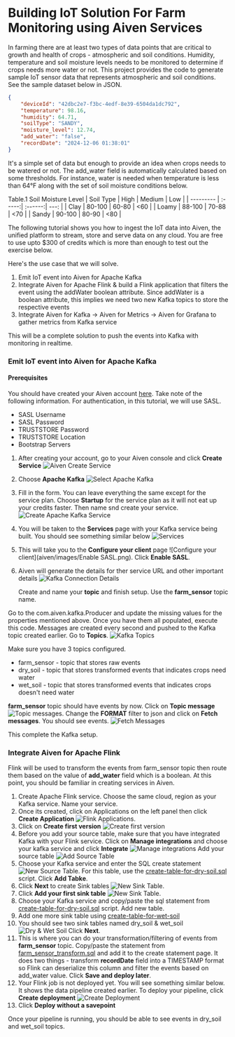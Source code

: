 # Building IoT Solution For Farm Monitoring using Aiven Services

In farming there are at least two types of data points that are critical to growth and health of crops - atmospheric and soil conditions. 
Humidity, temperature and soil moisture levels needs to be monitored to determine if crops needs more water or not. This project provides 
the code to generate sample IoT sensor data that represents atmospheric and soil conditions. See the sample dataset below in JSON.

```json
{
    "deviceId": "42dbc2e7-f3bc-4edf-8e39-6504da1dc792",
    "temperature": 98.16,
    "humidity": 64.71,
    "soilType": "SANDY",
    "moisture_level": 12.74,
    "add_water": "false",
    "recordDate": "2024-12-06 01:38:01"
}
```
It's a simple set of data but enough to provide an idea when crops needs to be watered or not. The add_water field is automatically calculated
based on some thresholds. For instance, water is needed when temperature is less than 64°F along with the set of soil moisture conditions below.

Table.1 Soil Moisture Level
| Soil Type  |  High  | Medium  | Low  |
| ---------  | :-----:| :------:| ---: |
| Clay       | 80-100 | 60-80   | <60  |
| Loamy      | 88-100 | 70-88   | <70  |
| Sandy      | 90-100 | 80-90   | <80  |  

The following tutorial shows you how to ingest the IoT data into Aiven, the unified platform to stream, store and serve data on any cloud.
You are free to use upto $300 of credits which is more than enough to test out the exercise below. 

Here's the use case that we will solve. 

1. Emit IoT event into Aiven for Apache Kafka
2. Integrate Aiven for Apache Flink & build a Flink application that filters the event using the addWater boolean attribute. Since addWater is a boolean attribute, this implies we need two new Kafka topics to store the respective events
3. Integrate Aiven for Kafka -> Aiven for Metrics -> Aiven for Grafana to gather metrics from Kafka service

This will be a complete solution to push the events into Kafka with monitoring in realtime. 

### Emit IoT event into Aiven for Apache Kafka
#### Prerequisites
You should have created your Aiven account [here](https://console.aiven.io/signup). Take note of the following information. For authentication, in this tutorial, we will use SASL.
* SASL Username
* SASL Password
* TRUSTSTORE Password
* TRUSTSTORE Location
* Bootstrap Servers

1. After creating your account, go to your Aiven console and click **Create Service** ![Aiven Create Service](aiven/images/Create_Service.png)
2. Choose **Apache Kafka** ![Select Apache Kafka](aiven/images/Select_Apache_Kafka.png)
3. Fill in the form. You can leave everything the same except for the service plan. Choose **Startup** for the service plan as it will not eat up your credits faster. Then name snd create your service. ![Create Apache Kafka Service](aiven/images/Create_Apache_Kafka_Service.png)
4. You will be taken to the **Services** page with your Kafka service being built. You should see something similar below ![Services](aiven/images/Services.png)
5. This will take you to the **Configure your client** page ![Configure your client](aiven/images/Enable SASL.png). Click **Enable SASL**.
6. Aiven will generate the details for ther service URL and other important details ![Kafka Connection Details](aiven/images/Kafka_Client_Connection_Details.png)

   Create and name your **topic** and finish setup. Use the **farm_sensor** topic name.

Go to the com.aiven.kafka.Producer and update the missing values for the properties mentioned above. Once you have them all populated, execute this code. 
Messages are created every second and pushed to the Kafka topic created earlier. Go to **Topics**.  ![Kafka Topics](aiven/images/Topics.png)

Make sure you have 3 topics configured.
* farm_sensor - topic that stores raw events
* dry_soil - topic that stores transformed events that indicates crops need water
* wet_soil - topic that stores transformed events that indicates crops doesn't need water

**farm_sensor** topic should have events by now. Click on **Topic message** ![Topic messages](aiven/images/Topic_Messages.png). 
Change the **FORMAT** filter to json and click on **Fetch messages**. You should see events. ![Fetch Messages](aiven/images/Fetch_Messages.png)

This complete the Kafka setup.

### Integrate Aiven for Apache Flink
Flink will be used to transform the events from farm_sensor topic then route them based on the value of **add_water** field which is a boolean. At this point, you should be familiar in creating services in Aiven. 
1. Create Apache Flink service. Choose the same cloud, region as your Kafka service. Name your service.
2. Once its created, click on Applications on the left panel then click **Create Application** ![Flink Applications](aiven/images/Flink_Create_Application.png). 
3. Click on **Create first version** ![Create first version](aiven/images/Application_Create_First_Version.png)
4. Before you add your source table, make sure that you have integrated Kafka with your Flink service. Click on **Manage integrations** and choose your kafka service and click **Integrate** ![Manage integrations](aiven/images/Flink_Kafka_Service_Integration.png) Add your source table ![Add Source Table](aiven/images/Applications_Add_First_Source_Table.png)
5. Choose your Kafka service and enter the SQL create statement ![New Source Table](aiven/images/Application_Add_New_Source_Table.png). For this table, use the [create-table-for-dry-soil.sql](aiven/flink/create-table-for-farm-sensor.sql) script. Click **Add Tabke**.
6. Click **Next** to create Sink tables ![New Sink Table](aiven/images/Application_Sink_Table.png).
7. Click **Add your first sink table** ![New Sink Table](aiven/images/Add_Your_First_Sink_Table.png).
8. Choose your Kafka service and copy/paste the sql statement from [create-table-for-dry-soil.sql](aiven/flink/create-table-for-dry-soil.sql) script. Add new table.
9. Add one more sink table using [create-table-for-wet-soil](aiven/flink/create-table-for-wet-soil.sql)
10. You should see two sink tables named dry_soil & wet_soil ![Dry & Wet Soil](aiven/images/Two_Sink_Tables.png) Click **Next**.
11. This is where you can do your transformation/filtering of events from **farm_sensor** topic. Copy/paste the statement from [farm_sensor_transform.sql](aiven/flink/farm_sensor_transform.sql) and add it to the create statement page. It does two things - transform **recordDate** field into a TIMESTAMP format so Flink can deserialize this column and filter the events based on add_water value. Click **Save and deploy later**.
12. Your Flink job is not deployed yet. You will see something similar below. It shows the data pipeline created earlier. To deploy your pipeline, click **Create deployment** ![Create Deployment](aiven/images/Create_Deployment.png)
13. Click **Deploy without a savepoint**

Once your pipeline is running, you should be able to see events in dry_soil and wet_soil topics. 
